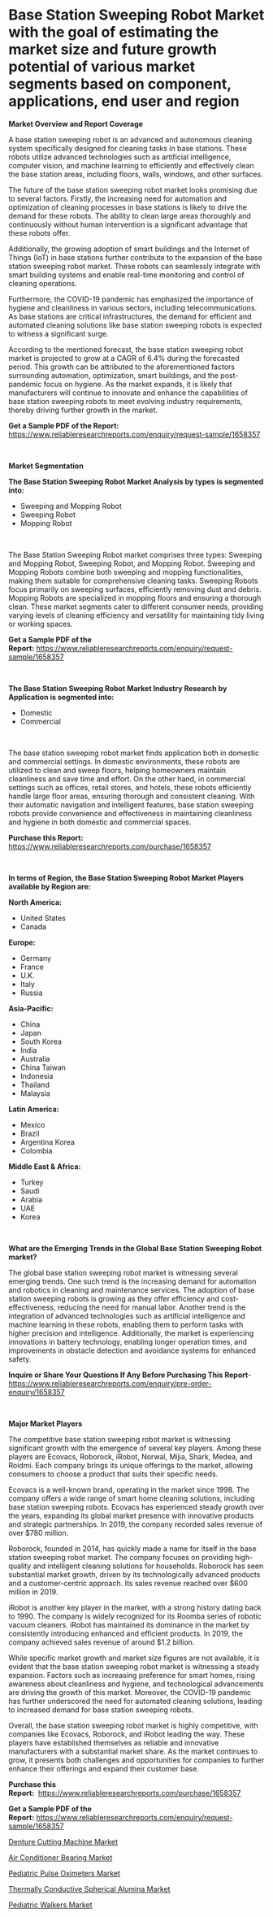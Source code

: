 <p><h1>Base Station Sweeping Robot Market with the goal of estimating the market size and future growth potential of various market segments based on component, applications, end user and region</h1></p><p><strong>Market Overview and Report Coverage</strong></p>
<p><p>A base station sweeping robot is an advanced and autonomous cleaning system specifically designed for cleaning tasks in base stations. These robots utilize advanced technologies such as artificial intelligence, computer vision, and machine learning to efficiently and effectively clean the base station areas, including floors, walls, windows, and other surfaces.</p><p>The future of the base station sweeping robot market looks promising due to several factors. Firstly, the increasing need for automation and optimization of cleaning processes in base stations is likely to drive the demand for these robots. The ability to clean large areas thoroughly and continuously without human intervention is a significant advantage that these robots offer.</p><p>Additionally, the growing adoption of smart buildings and the Internet of Things (IoT) in base stations further contribute to the expansion of the base station sweeping robot market. These robots can seamlessly integrate with smart building systems and enable real-time monitoring and control of cleaning operations.</p><p>Furthermore, the COVID-19 pandemic has emphasized the importance of hygiene and cleanliness in various sectors, including telecommunications. As base stations are critical infrastructures, the demand for efficient and automated cleaning solutions like base station sweeping robots is expected to witness a significant surge.</p><p>According to the mentioned forecast, the base station sweeping robot market is projected to grow at a CAGR of 6.4% during the forecasted period. This growth can be attributed to the aforementioned factors surrounding automation, optimization, smart buildings, and the post-pandemic focus on hygiene. As the market expands, it is likely that manufacturers will continue to innovate and enhance the capabilities of base station sweeping robots to meet evolving industry requirements, thereby driving further growth in the market.</p></p>
<p><strong>Get a Sample PDF of the Report:</strong> <a href="https://www.reliableresearchreports.com/enquiry/request-sample/1658357">https://www.reliableresearchreports.com/enquiry/request-sample/1658357</a></p>
<p>&nbsp;</p>
<p><strong>Market Segmentation</strong></p>
<p><strong>The Base Station Sweeping Robot Market Analysis by types is segmented into:</strong></p>
<p><ul><li>Sweeping and Mopping Robot</li><li>Sweeping Robot</li><li>Mopping Robot</li></ul></p>
<p>&nbsp;</p>
<p><p>The Base Station Sweeping Robot market comprises three types: Sweeping and Mopping Robot, Sweeping Robot, and Mopping Robot. Sweeping and Mopping Robots combine both sweeping and mopping functionalities, making them suitable for comprehensive cleaning tasks. Sweeping Robots focus primarily on sweeping surfaces, efficiently removing dust and debris. Mopping Robots are specialized in mopping floors and ensuring a thorough clean. These market segments cater to different consumer needs, providing varying levels of cleaning efficiency and versatility for maintaining tidy living or working spaces.</p></p>
<p><strong>Get a Sample PDF of the Report:</strong>&nbsp;<a href="https://www.reliableresearchreports.com/enquiry/request-sample/1658357">https://www.reliableresearchreports.com/enquiry/request-sample/1658357</a></p>
<p>&nbsp;</p>
<p><strong>The Base Station Sweeping Robot Market Industry Research by Application is segmented into:</strong></p>
<p><ul><li>Domestic</li><li>Commercial</li></ul></p>
<p>&nbsp;</p>
<p><p>The base station sweeping robot market finds application both in domestic and commercial settings. In domestic environments, these robots are utilized to clean and sweep floors, helping homeowners maintain cleanliness and save time and effort. On the other hand, in commercial settings such as offices, retail stores, and hotels, these robots efficiently handle large floor areas, ensuring thorough and consistent cleaning. With their automatic navigation and intelligent features, base station sweeping robots provide convenience and effectiveness in maintaining cleanliness and hygiene in both domestic and commercial spaces.</p></p>
<p><strong>Purchase this Report:</strong>&nbsp; <a href="https://www.reliableresearchreports.com/purchase/1658357">https://www.reliableresearchreports.com/purchase/1658357</a></p>
<p>&nbsp;</p>
<p><strong>In terms of Region, the Base Station Sweeping Robot Market Players available by Region are:</strong></p>
<p>
    <p> <strong> North America: </strong>
        <ul>
            <li>United States</li>
            <li>Canada</li>
        </ul>
        </p> 
    <p> <strong> Europe: </strong>
        <ul>
            <li>Germany</li>
            <li>France</li>
            <li>U.K.</li>
            <li>Italy</li>
            <li>Russia</li>
        </ul>
        </p> 
    <p> <strong> Asia-Pacific: </strong>
        <ul>
            <li>China</li>
            <li>Japan</li>
            <li>South Korea</li>
            <li>India</li>
            <li>Australia</li>
            <li>China Taiwan</li>
            <li>Indonesia</li>
            <li>Thailand</li>
            <li>Malaysia</li>
        </ul>
        </p> 
    <p> <strong> Latin America: </strong>
        <ul>
            <li>Mexico</li>
            <li>Brazil</li>
            <li>Argentina Korea</li>
            <li>Colombia</li>
        </ul>
        </p> 
    <p> <strong> Middle East & Africa: </strong>
        <ul>
            <li>Turkey</li>
            <li>Saudi</li>
            <li>Arabia</li>
            <li>UAE</li>
            <li>Korea</li>
        </ul>
    </p>
    </p>
<p>&nbsp;</p>
<p><strong>What are the Emerging Trends in the Global Base Station Sweeping Robot market?</strong></p>
<p><p>The global base station sweeping robot market is witnessing several emerging trends. One such trend is the increasing demand for automation and robotics in cleaning and maintenance services. The adoption of base station sweeping robots is growing as they offer efficiency and cost-effectiveness, reducing the need for manual labor. Another trend is the integration of advanced technologies such as artificial intelligence and machine learning in these robots, enabling them to perform tasks with higher precision and intelligence. Additionally, the market is experiencing innovations in battery technology, enabling longer operation times, and improvements in obstacle detection and avoidance systems for enhanced safety.</p></p>
<p><strong>Inquire or Share Your Questions If Any Before Purchasing This Report</strong>- <a href="https://www.reliableresearchreports.com/enquiry/pre-order-enquiry/1658357">https://www.reliableresearchreports.com/enquiry/pre-order-enquiry/1658357</a></p>
<p>&nbsp;</p>
<p><strong>Major Market Players</strong></p>
<p><p>The competitive base station sweeping robot market is witnessing significant growth with the emergence of several key players. Among these players are Ecovacs, Roborock, iRobot, Norwal, Mijia, Shark, Medea, and Roidmi. Each company brings its unique offerings to the market, allowing consumers to choose a product that suits their specific needs.</p><p>Ecovacs is a well-known brand, operating in the market since 1998. The company offers a wide range of smart home cleaning solutions, including base station sweeping robots. Ecovacs has experienced steady growth over the years, expanding its global market presence with innovative products and strategic partnerships. In 2019, the company recorded sales revenue of over $780 million.</p><p>Roborock, founded in 2014, has quickly made a name for itself in the base station sweeping robot market. The company focuses on providing high-quality and intelligent cleaning solutions for households. Roborock has seen substantial market growth, driven by its technologically advanced products and a customer-centric approach. Its sales revenue reached over $600 million in 2019.</p><p>iRobot is another key player in the market, with a strong history dating back to 1990. The company is widely recognized for its Roomba series of robotic vacuum cleaners. iRobot has maintained its dominance in the market by consistently introducing enhanced and efficient products. In 2019, the company achieved sales revenue of around $1.2 billion.</p><p>While specific market growth and market size figures are not available, it is evident that the base station sweeping robot market is witnessing a steady expansion. Factors such as increasing preference for smart homes, rising awareness about cleanliness and hygiene, and technological advancements are driving the growth of this market. Moreover, the COVID-19 pandemic has further underscored the need for automated cleaning solutions, leading to increased demand for base station sweeping robots.</p><p>Overall, the base station sweeping robot market is highly competitive, with companies like Ecovacs, Roborock, and iRobot leading the way. These players have established themselves as reliable and innovative manufacturers with a substantial market share. As the market continues to grow, it presents both challenges and opportunities for companies to further enhance their offerings and expand their customer base.</p></p>
<p><strong>Purchase this Report:</strong>&nbsp;&nbsp;<a href="https://www.reliableresearchreports.com/purchase/1658357">https://www.reliableresearchreports.com/purchase/1658357</a></p>
<p></p>
<p><strong>Get a Sample PDF of the Report:</strong>&nbsp;<a href="https://www.reliableresearchreports.com/enquiry/request-sample/1658357">https://www.reliableresearchreports.com/enquiry/request-sample/1658357</a></p>
<p><p><a href="https://github.com/kholmovskayalyudmila/Market-Research-Report-List-1/blob/main/denture-cutting-machine-market.md">Denture Cutting Machine Market</a></p><p><a href="https://www.linkedin.com/pulse/air-conditioner-bearing-market-research-report-unlocks-analysis-qkaee/">Air Conditioner Bearing Market</a></p><p><a href="https://medium.com/@ameliahaleyi77567/pediatric-pulse-oximeters-market-size-cagr-trends-2024-2030-a34d28d75a22">Pediatric Pulse Oximeters Market</a></p><p><a href="https://github.com/sofyaavrova/Market-Research-Report-List-1/blob/main/thermally-conductive-spherical-alumina-market.md">Thermally Conductive Spherical Alumina Market</a></p><p><a href="https://medium.com/@emmyrolfson8689/pediatric-walkers-market-size-cagr-trends-2024-2030-7b8b767769d0">Pediatric Walkers Market</a></p></p>